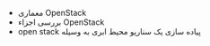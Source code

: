 *    معماری OpenStack
*    بررسی اجزاء OpenStack
   * open stack پیاده سازی یک سناریو محیط ابری به وسیله
